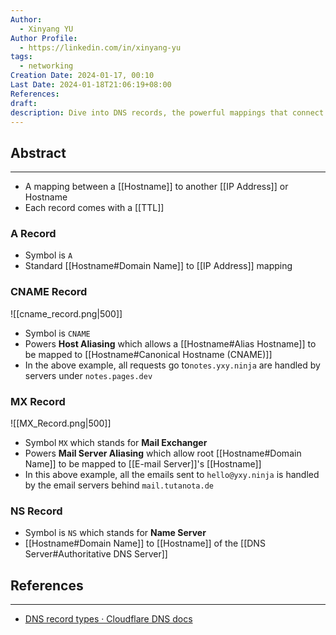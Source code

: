 ```yaml
---
Author:
  - Xinyang YU
Author Profile:
  - https://linkedin.com/in/xinyang-yu
tags:
  - networking
Creation Date: 2024-01-17, 00:10
Last Date: 2024-01-18T21:06:19+08:00
References: 
draft: 
description: Dive into DNS records, the powerful mappings that connect hostnames to IP addresses, email servers, and more. ️ Explore A, CNAME, MX, and NS records, and learn how they keep your online experience seamless.
---
```

## Abstract
---
- A mapping between a [[Hostname]] to another [[IP Address]] or Hostname
- Each record comes with a [[TTL]]
### A Record
- Symbol is ``A``
- Standard [[Hostname#Domain Name]] to [[IP Address]] mapping

### CNAME Record
![[cname_record.png|500]]
- Symbol is `CNAME`
- Powers **Host Aliasing** which allows a [[Hostname#Alias Hostname]] to be mapped to [[Hostname#Canonical Hostname (CNAME)]]
- In the above example, all requests go to`notes.yxy.ninja` are handled by servers under `notes.pages.dev`

### MX Record
![[MX_Record.png|500]]
- Symbol ``MX`` which stands for **Mail Exchanger**
- Powers **Mail Server Aliasing** which allow root [[Hostname#Domain Name]] to be mapped to [[E-mail Server]]'s [[Hostname]]
- In this above example, all the emails sent to `hello@yxy.ninja` is handled by the email servers behind `mail.tutanota.de`


### NS Record
- Symbol is ``NS`` which stands for **Name Server** 
- [[Hostname#Domain Name]] to [[Hostname]] of the [[DNS Server#Authoritative DNS Server]]


## References
---
- [DNS record types · Cloudflare DNS docs](https://developers.cloudflare.com/dns/manage-dns-records/reference/dns-record-types/)
